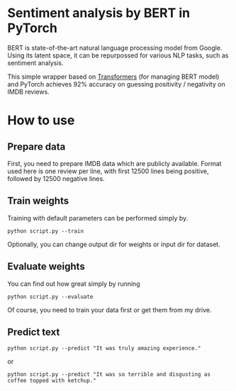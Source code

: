 # Sentiment analysis by BERT in PyTorch
BERT is state-of-the-art natural language processing model from Google. Using its latent space, it can be repurpossed for various NLP tasks, such as sentiment analysis.

This simple wrapper based on [Transformers](https://github.com/huggingface/transformers) (for managing BERT model) and PyTorch achieves 92% accuracy on guessing positivity / negativity on IMDB reviews.

# How to use

## Prepare data

First, you need to prepare IMDB data which are publicly available. Format used here is one review per line, with first 12500 lines being positive, followed by 12500 negative lines.

## Train weights

Training with default parameters can be performed simply by.

`python script.py --train`

Optionally, you can change output dir for weights or input dir for dataset.

## Evaluate weights

You can find out how great simply by running

`python script.py --evaluate`

Of course, you need to train your data first or get them from my drive.

## Predict text

`python script.py --predict "It was truly amazing experience."`

or

`python script.py --predict "It was so terrible and disgusting as coffee topped with ketchup."`
